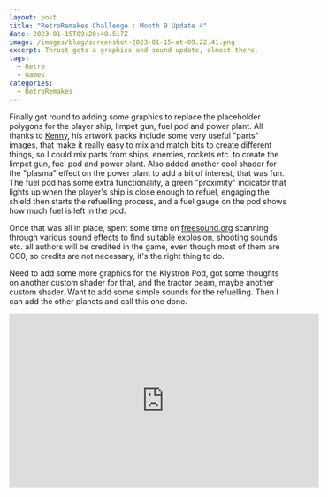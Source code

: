 ```yaml
---
layout: post
title: "RetroRemakes Challenge : Month 9 Update 4"
date: 2023-01-15T09:20:48.517Z
image: /images/blog/screenshot-2023-01-15-at-09.22.41.png
excerpt: Thrust gets a graphics and sound update, almost there.
tags:
  - Retro
  - Games
categories:
  - RetroRemakes
---
```

Finally got round to adding some graphics to replace the placeholder polygons for the player ship, limpet gun, fuel pod and power plant. All thanks to [Kenny](https://www.kenney.nl/), his artwork packs include some very useful "parts" images, that make it really easy to mix and match bits to create different things, so I could mix parts from ships, enemies, rockets etc. to create the limpet gun, fuel pod and power plant. Also added another cool shader for the "plasma" effect on the power plant to add a bit of interest, that was fun. The fuel pod has some extra functionality, a green "proximity" indicator that lights up when the player's ship is close enough to refuel, engaging the shield then starts the refuelling process, and a fuel gauge on the pod shows how much fuel is left in the pod.

Once that was all in place, spent some time on [freesound.org](https://freesound.org/) scanning through various sound effects to find suitable explosion, shooting sounds etc. all authors will be credited in the game, even though most of them are CC0, so credits are not necessary, it's the right thing to do.

Need to add some more graphics for the Klystron Pod, got some thoughts on another custom shader for that, and the tractor beam, maybe another custom shader. Want to add some simple sounds for the refuelling. Then I can add the other planets and call this one done.

<iframe width="560" height="315" src="https://www.youtube.com/embed/-6RvWcHOCUU" title="YouTube video player" frameborder="0" allow="accelerometer; autoplay; clipboard-write; encrypted-media; gyroscope; picture-in-picture; web-share" allowfullscreen></iframe>